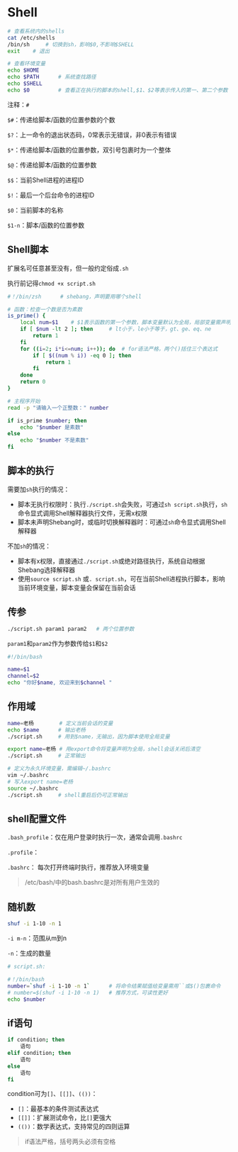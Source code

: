 # Shell

```bash
# 查看系统内的shells
cat /etc/shells
/bin/sh		# 切换到sh，影响$0,不影响$SHELL
exit	# 退出

# 查看环境变量
echo $HOME
echo $PATH		# 系统查找路径
echo $SHELL
echo $0			# 查看正在执行的脚本的shell,$1、$2等表示传入的第一、第二个参数
```

注释：`#`

`$#`：传递给脚本/函数的位置参数的个数

`$?`：上一命令的退出状态码，0常表示无错误，非0表示有错误

`$*`：传递给脚本/函数的位置参数，双引号包裹时为一个整体

`$@`：传递给脚本/函数的位置参数

`$$`：当前Shell进程的进程ID

`$!`：最后一个后台命令的进程ID

`$0`：当前脚本的名称

`$1-n`：脚本/函数的位置参数

## Shell脚本

扩展名可任意甚至没有，但一般约定俗成`.sh`

执行前记得`chmod +x script.sh`

```bash
#！/bin/zsh 		# shebang，声明要用哪个shell

# 函数：检查一个数是否为素数
is_prime() {
	local num=$1	# $1表示函数的第一个参数，脚本变量默认为全局，局部变量需声明local
	if [ $num -lt 2 ]; then		# lt小于，le小于等于，gt、ge、eq、ne
		return 1	
	fi
	for ((i=2; i*i<=num; i++)); do	# for语法严格，两个()括住三个表达式
		if [ $((num % i)) -eq 0 ]; then
			return 1
		fi
	done
	return 0
}

# 主程序开始
read -p "请输入一个正整数：" number

if is_prime $number; then
	echo "$number 是素数"
else
	echo "$number 不是素数"
fi
```



## 脚本的执行

需要加`sh`执行的情况：

- 脚本无执行权限时：执行`./script.sh`会失败，可通过`sh script.sh`执行，`sh`命令显式调用Shell解释器执行文件，无需x权限
- 脚本未声明Shebang时，或临时切换解释器时：可通过`sh`命令显式调用Shell解释器

不加`sh`的情况：

- 脚本有x权限，直接通过`./script.sh`或绝对路径执行，系统自动根据Shebang选择解释器
- 使用`source script.sh` 或`. script.sh`，可在当前Shell进程执行脚本，影响当前环境变量，脚本变量会保留在当前会话

## 传参

```bash
./script.sh param1 param2	# 两个位置参数
```

`param1`和`param2`作为参数传给`$1`和`$2`

```bash
#!/bin/bash

name=$1
channel=$2
echo "你好$name, 欢迎来到$channel "
```

## 作用域

```bash
name=老杨		   # 定义当前会话的变量
echo $name		# 输出老杨
./script.sh 	# 用到$name，无输出，因为脚本使用全局变量

export name=老杨 # 用export命令将变量声明为全局，shell会话关闭后清空
./script.sh		# 正常输出

# 定义为永久环境变量，需编辑~/.bashrc
vim ~/.bashrc
# 写入export name=老杨
source ~/.bashrc
./script.sh		# shell重启后仍可正常输出
```



## shell配置文件

`.bash_profile`：仅在用户登录时执行一次，通常会调用`.bashrc`

`.profile`：

`.bashrc`： 每次打开终端时执行，推荐放入环境变量

> /etc/bash/中的bash.bashrc是对所有用户生效的



## 随机数

```bash
shuf -i 1-10 -n 1
```

`-i m-n`：范围从m到n

`-n`：生成的数量

```bash
# script.sh:

#！/bin/bash
number=`shuf -i 1-10 -n 1`		# 将命令结果赋值给变量需用``或$()包裹命令
# number=$(shuf -i 1-10 -n 1) 	# 推荐方式，可读性更好
echo $number
```

## if语句

```bash
if condition; then
	语句
elif condition; then
	语句
else
	语句
fi
```

condition可为`[]`、`[[]]`、`(())`：

- `[]`：最基本的条件测试表达式
- `[[]]`：扩展测试命令，比`[]`更强大
- `(())`：数学表达式，支持常见的四则运算

> if语法严格，括号两头必须有空格

